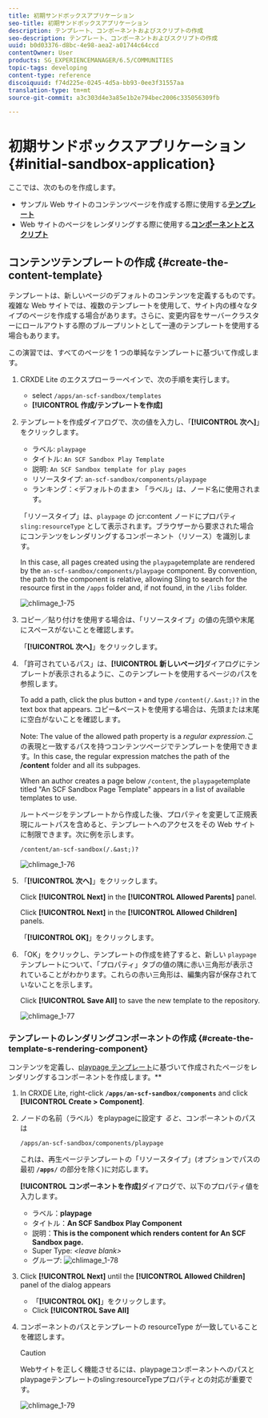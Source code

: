 ```yaml
---
title: 初期サンドボックスアプリケーション
seo-title: 初期サンドボックスアプリケーション
description: テンプレート、コンポーネントおよびスクリプトの作成
seo-description: テンプレート、コンポーネントおよびスクリプトの作成
uuid: b0d03376-d8bc-4e98-aea2-a01744c64ccd
contentOwner: User
products: SG_EXPERIENCEMANAGER/6.5/COMMUNITIES
topic-tags: developing
content-type: reference
discoiquuid: f74d225e-0245-4d5a-bb93-0ee3f31557aa
translation-type: tm+mt
source-git-commit: a3c303d4e3a85e1b2e794bec2006c335056309fb

---
```



# 初期サンドボックスアプリケーション {#initial-sandbox-application}

ここでは、次のものを作成します。

* サンプル Web サイトのコンテンツページを作成する際に使用する&#x200B;**[テンプレート](#createthepagetemplate)**
* Web サイトのページをレンダリングする際に使用する&#x200B;**[コンポーネントとスクリプト](#create-the-template-s-rendering-component)**

## コンテンツテンプレートの作成 {#create-the-content-template}

テンプレートは、新しいページのデフォルトのコンテンツを定義するものです。複雑な Web サイトでは、複数のテンプレートを使用して、サイト内の様々なタイプのページを作成する場合があります。さらに、変更内容をサーバークラスターにロールアウトする際のブループリントとして一連のテンプレートを使用する場合もあります。

この演習では、すべてのページを 1 つの単純なテンプレートに基づいて作成します。

1. CRXDE Lite のエクスプローラーペインで、次の手順を実行します。

   * select `/apps/an-scf-sandbox/templates`
   * **[!UICONTROL 作成/テンプレートを作成]**

1. テンプレートを作成ダイアログで、次の値を入力し、「**[!UICONTROL 次へ]**」をクリックします。

   * ラベル: `playpage`
   * タイトル: `An SCF Sandbox Play Template`
   * 説明: `An SCF Sandbox template for play pages`
   * リソースタイプ: `an-scf-sandbox/components/playpage`
   * ランキング：&lt;デフォルトのまま>
   「ラベル」は、ノード名に使用されます。

   「リソースタイプ」は、`playpage` の jcr:content ノードにプロパティ `sling:resourceType` として表示されます。ブラウザーから要求された場合にコンテンツをレンダリングするコンポーネント（リソース）を識別します。

   In this case, all pages created using the `playpage`template are rendered by the `an-scf-sandbox/components/playpage` component. By convention, the path to the component is relative, allowing Sling to search for the resource first in the `/apps` folder and, if not found, in the `/libs` folder.

   ![chlimage_1-75](assets/chlimage_1-75.png)

1. コピー／貼り付けを使用する場合は、「リソースタイプ」の値の先頭や末尾にスペースがないことを確認します。

   「**[!UICONTROL 次へ]**」をクリックします。

1. 「許可されているパス」は、**[!UICONTROL 新しいページ]**&#x200B;ダイアログにテンプレートが表示されるように、このテンプレートを使用するページのパスを参照します。

   To add a path, click the plus button `+` and type `/content(/.&ast;)?` in the text box that appears. コピー&amp;ペーストを使用する場合は、先頭または末尾に空白がないことを確認します。

   Note: The value of the allowed path property is a *regular expression.*&#x200B;この表現と一致するパスを持つコンテンツページでテンプレートを使用できます。In this case, the regular expression matches the path of the **/content** folder and all its subpages.

   When an author creates a page below `/content`, the `playpage`template titled &quot;An SCF Sandbox Page Template&quot; appears in a list of available templates to use.

   ルートページをテンプレートから作成した後、プロパティを変更して正規表現にルートパスを含めると、テンプレートへのアクセスをその Web サイトに制限できます。次に例を示します。

   `/content/an-scf-sandbox(/.&ast;)?`

   ![chlimage_1-76](assets/chlimage_1-76.png)

1. 「**[!UICONTROL 次へ]**」をクリックします。

   Click **[!UICONTROL Next]** in the **[!UICONTROL Allowed Parents]** panel.

   Click **[!UICONTROL Next]** in the **[!UICONTROL Allowed Children]** panels.

   「**[!UICONTROL OK]**」をクリックします。

1. 「OK」をクリックし、テンプレートの作成を終了すると、新しい `playpage` テンプレートについて、「プロパティ」タブの値の隅に赤い三角形が表示されていることがわかります。これらの赤い三角形は、編集内容が保存されていないことを示します。

   Click **[!UICONTROL Save All]** to save the new template to the repository.

   ![chlimage_1-77](assets/chlimage_1-77.png)

### テンプレートのレンダリングコンポーネントの作成 {#create-the-template-s-rendering-component}

コンテンツを定義し、[playpage テンプレート](#createthepagetemplate)に基づいて作成されたページをレンダリングするコンポーネントを作成します。**

1. In CRXDE Lite, right-click **`/apps/an-scf-sandbox/components`** and click **[!UICONTROL Create > Component]**.
1. ノードの名前（ラベル）をplaypageに設定す *ると*、コンポーネントのパスは

   `/apps/an-scf-sandbox/components/playpage`

   これは、再生ページテンプレートの「リソースタイプ」(オプションでパスの最初 **`/apps/`** の部分を除く)に対応します。

   **[!UICONTROL コンポーネントを作成]**&#x200B;ダイアログで、以下のプロパティ値を入力します。

   * ラベル：**playpage**
   * タイトル：**An SCF Sandbox Play Component**
   * 説明：**This is the component which renders content for An SCF Sandbox page.**
   * Super Type: *&lt;leave blank>*
   * グループ:
   ![chlimage_1-78](assets/chlimage_1-78.png)

1. Click **[!UICONTROL Next]** until the **[!UICONTROL Allowed Children]** panel of the dialog appears

   * 「**[!UICONTROL OK]**」をクリックします。
   * Click **[!UICONTROL Save All]**

1. コンポーネントのパスとテンプレートの resourceType が一致していることを確認します。

   >[!CAUTION]
   >
   >Webサイトを正しく機能させるには、playpageコンポーネントへのパスとplaypageテンプレートのsling:resourceTypeプロパティとの対応が重要です。

   ![chlimage_1-79](assets/chlimage_1-79.png)